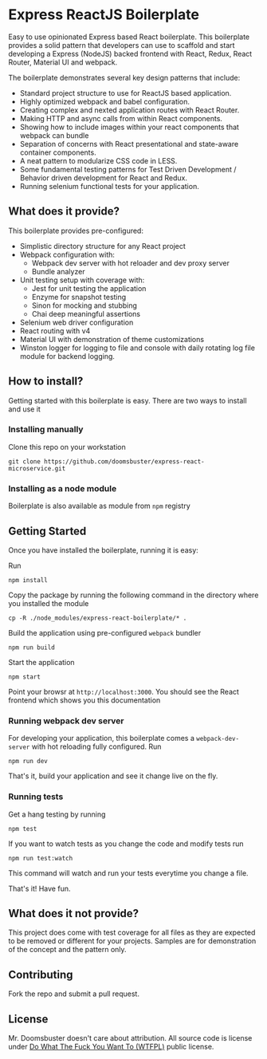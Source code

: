 # Express ReactJS Boilerplate
Easy to use opinionated Express based React boilerplate. This boilerplate provides a solid pattern that developers can use to scaffold and start developing a Express (NodeJS) backed frontend with React, Redux, React Router, Material UI and webpack.

The boilerplate demonstrates several key design patterns that include:

- Standard project structure to use for ReactJS based application.
- Highly optimized webpack and babel configuration.
- Creating complex and nexted application routes with React Router.
- Making HTTP and async calls from within React components.
- Showing how to include images within your react components that webpack can bundle
- Separation of concerns with React presentational and state-aware container components.
- A neat pattern to modularize CSS code in LESS.
- Some fundamental testing patterns for Test Driven Development / Behavior driven development for React and Redux.
- Running selenium functional tests for your application.

## What does it provide?
This boilerplate provides pre-configured:

- Simplistic directory structure for any React project
- Webpack configuration with:
    - Webpack dev server with hot reloader and dev proxy server
    - Bundle analyzer
- Unit testing setup with coverage with:
    - Jest for unit testing the application
    - Enzyme for snapshot testing
    - Sinon for mocking and stubbing
    - Chai deep meaningful assertions
- Selenium web driver configuration
- React routing with v4
- Material UI with demonstration of theme customizations
- Winston logger for logging to file and console with daily rotating log file module for backend logging.

## How to install?
Getting started with this boilerplate is easy. There are two ways to install and use it

### Installing manually
Clone this repo on your workstation

    git clone https://github.com/doomsbuster/express-react-microservice.git

### Installing as a node module
Boilerplate is also available as module from `npm` registry

## Getting Started
Once you have installed the boilerplate, running it is easy:

Run

    npm install

Copy the package by running the following command in the directory where you installed the module

    cp -R ./node_modules/express-react-boilerplate/* .

Build the application using pre-configured `webpack`  bundler

    npm run build

Start the application

    npm start

Point your browsr at `http://localhost:3000`. You should see the React frontend which shows you this documentation

### Running webpack dev server
For developing your application, this boilerplate comes a `webpack-dev-server` with hot reloading fully configured. Run

    npm run dev

That's it, build your application and see it change live on the fly.

### Running tests
Get a hang testing by running

    npm test

If you want to watch tests as you change the code and modify tests run

    npm run test:watch

This command will watch and run your tests everytime you change a file.

That's it! Have fun.

## What does it not provide?
This project does come with test coverage for all files as they are expected to be removed or different for your projects. Samples are for demonstration of the concept and the pattern only.

## Contributing
Fork the repo and submit a pull request.

## License
Mr. Doomsbuster doesn't care about attribution. All source code is license under [Do What The Fuck You Want To (WTFPL)](https://ashishdesai.com/license.txt) public license.